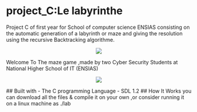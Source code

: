 # project_C:Le labyrinthe
Project C of first year for School of computer science ENSIAS consisting on the automatic generation of a labyrinth or maze and giving the resolution using the recursive Backtracking algorithme.
<p align="center">
  <img src="https://github.com/ikramsofia/project_C/blob/main/rapport/labyrintheproject.png"/>
</p>

Welcome To The maze game ,made by two Cyber Security Students at National Higher School of IT (ENSIAS) 

<p align="center">
  <img src="https://github.com/ikramsofia/project_C/blob/main/rapport/play.png"/>
</p>
## Built with
- The C programming Language
- SDL 1.2 
## How It Works
you can download all the files & compile it on your own ,or consider running it on a linux machine as ./lab 
